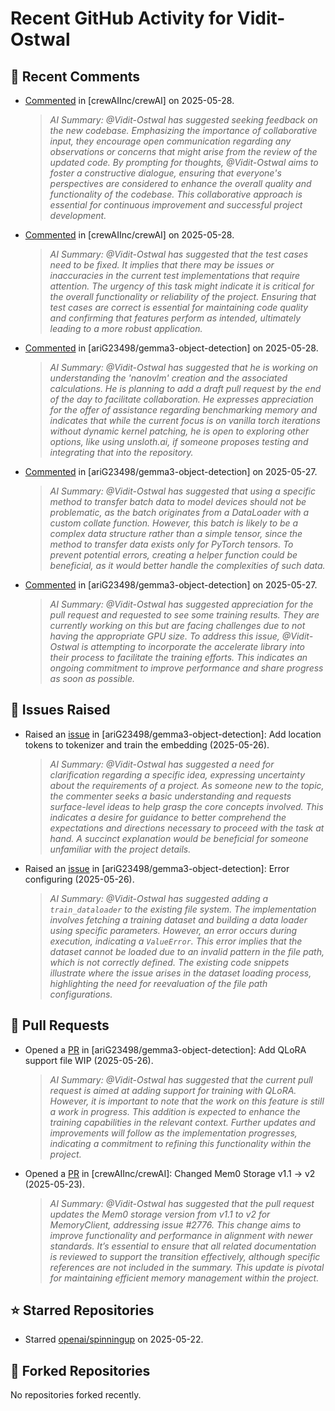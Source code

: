 # Recent GitHub Activity for Vidit-Ostwal

## 💬 Recent Comments
- [Commented](https://github.com/crewAIInc/crewAI/pull/2893#issuecomment-2915413192) in [crewAIInc/crewAI] on 2025-05-28.
  > *AI Summary: @Vidit-Ostwal has suggested seeking feedback on the new codebase. Emphasizing the importance of collaborative input, they encourage open communication regarding any observations or concerns that might arise from the review of the updated code. By prompting for thoughts, @Vidit-Ostwal aims to foster a constructive dialogue, ensuring that everyone's perspectives are considered to enhance the overall quality and functionality of the codebase. This collaborative approach is essential for continuous improvement and successful project development.*
- [Commented](https://github.com/crewAIInc/crewAI/pull/2893#issuecomment-2915382501) in [crewAIInc/crewAI] on 2025-05-28.
  > *AI Summary: @Vidit-Ostwal has suggested that the test cases need to be fixed. It implies that there may be issues or inaccuracies in the current test implementations that require attention. The urgency of this task might indicate it is critical for the overall functionality or reliability of the project. Ensuring that test cases are correct is essential for maintaining code quality and confirming that features perform as intended, ultimately leading to a more robust application.*
- [Commented](https://github.com/ariG23498/gemma3-object-detection/issues/9#issuecomment-2915252724) in [ariG23498/gemma3-object-detection] on 2025-05-28.
  > *AI Summary: @Vidit-Ostwal has suggested that he is working on understanding the 'nanovlm' creation and the associated calculations. He is planning to add a draft pull request by the end of the day to facilitate collaboration. He expresses appreciation for the offer of assistance regarding benchmarking memory and indicates that while the current focus is on vanilla torch iterations without dynamic kernel patching, he is open to exploring other options, like using unsloth.ai, if someone proposes testing and integrating that into the repository.*
- [Commented](https://github.com/ariG23498/gemma3-object-detection/pull/13#issuecomment-2913336181) in [ariG23498/gemma3-object-detection] on 2025-05-27.
  > *AI Summary: @Vidit-Ostwal has suggested that using a specific method to transfer batch data to model devices should not be problematic, as the batch originates from a DataLoader with a custom collate function. However, this batch is likely to be a complex data structure rather than a simple tensor, since the method to transfer data exists only for PyTorch tensors. To prevent potential errors, creating a helper function could be beneficial, as it would better handle the complexities of such data.*
- [Commented](https://github.com/ariG23498/gemma3-object-detection/pull/13#issuecomment-2913326863) in [ariG23498/gemma3-object-detection] on 2025-05-27.
  > *AI Summary: @Vidit-Ostwal has suggested appreciation for the pull request and requested to see some training results. They are currently working on this but are facing challenges due to not having the appropriate GPU size. To address this issue, @Vidit-Ostwal is attempting to incorporate the accelerate library into their process to facilitate the training efforts. This indicates an ongoing commitment to improve performance and share progress as soon as possible.*

## 🐛 Issues Raised
- Raised an [issue](https://github.com/ariG23498/gemma3-object-detection/issues/19) in [ariG23498/gemma3-object-detection]: Add location tokens to tokenizer and train the embedding (2025-05-26).
  > *AI Summary: @Vidit-Ostwal has suggested a need for clarification regarding a specific idea, expressing uncertainty about the requirements of a project. As someone new to the topic, the commenter seeks a basic understanding and requests surface-level ideas to help grasp the core concepts involved. This indicates a desire for guidance to better comprehend the expectations and directions necessary to proceed with the task at hand. A succinct explanation would be beneficial for someone unfamiliar with the project details.*
- Raised an [issue](https://github.com/ariG23498/gemma3-object-detection/issues/15) in [ariG23498/gemma3-object-detection]: Error configuring (2025-05-26).
  > *AI Summary: @Vidit-Ostwal has suggested adding a `train_dataloader` to the existing file system. The implementation involves fetching a training dataset and building a data loader using specific parameters. However, an error occurs during execution, indicating a `ValueError`. This error implies that the dataset cannot be loaded due to an invalid pattern in the file path, which is not correctly defined. The existing code snippets illustrate where the issue arises in the dataset loading process, highlighting the need for reevaluation of the file path configurations.*

## 🚀 Pull Requests
- Opened a [PR](https://github.com/ariG23498/gemma3-object-detection/pull/13) in [ariG23498/gemma3-object-detection]: Add QLoRA support file WIP (2025-05-26).
  > *AI Summary: @Vidit-Ostwal has suggested that the current pull request is aimed at adding support for training with QLoRA. However, it is important to note that the work on this feature is still a work in progress. This addition is expected to enhance the training capabilities in the relevant context. Further updates and improvements will follow as the implementation progresses, indicating a commitment to refining this functionality within the project.*
- Opened a [PR](https://github.com/crewAIInc/crewAI/pull/2893) in [crewAIInc/crewAI]: Changed Mem0 Storage v1.1 -> v2 (2025-05-23).
  > *AI Summary: @Vidit-Ostwal has suggested that the pull request updates the Mem0 storage version from v1.1 to v2 for MemoryClient, addressing issue #2776. This change aims to improve functionality and performance in alignment with newer standards. It’s essential to ensure that all related documentation is reviewed to support the transition effectively, although specific references are not included in the summary. This update is pivotal for maintaining efficient memory management within the project.*

## ⭐ Starred Repositories
- Starred [openai/spinningup](https://github.com/openai/spinningup) on 2025-05-22.

## 🍴 Forked Repositories
No repositories forked recently.
